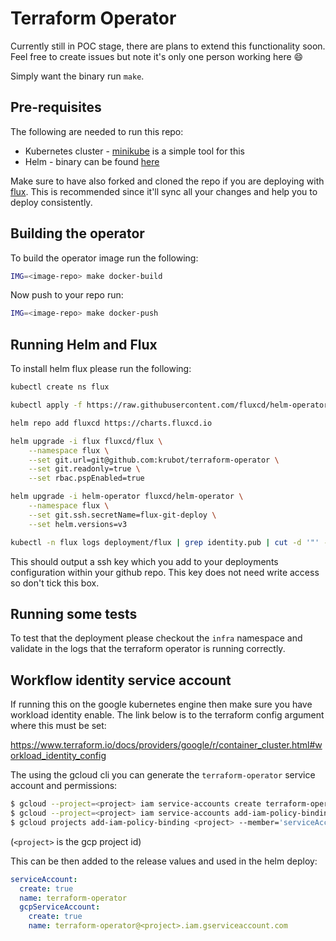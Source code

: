 # Terraform Operator

Currently still in POC stage, there are plans to extend this functionality soon. Feel free to create issues but note it's only one person working here 😄

Simply want the binary run `make`.

## Pre-requisites

The following are needed to run this repo:

 - Kubernetes cluster - [minikube](https://github.com/kubernetes/minikube) is a simple tool for this
 - Helm - binary can be found [here](https://github.com/helm/helm)

Make sure to have also forked and cloned the repo if you are deploying with [flux](https://github.com/weaveworks/flux). This is recommended since it'll sync all your changes and help you to deploy consistently.

## Building the operator

To build the operator image run the following:

```sh
IMG=<image-repo> make docker-build
```

Now push to your repo run:

```sh
IMG=<image-repo> make docker-push
```

## Running Helm and Flux

To install helm flux please run the following:

```sh
kubectl create ns flux
```

```sh
kubectl apply -f https://raw.githubusercontent.com/fluxcd/helm-operator/1.1.0/deploy/crds.yaml
```

```sh
helm repo add fluxcd https://charts.fluxcd.io
```

```sh
helm upgrade -i flux fluxcd/flux \
    --namespace flux \
    --set git.url=git@github.com:krubot/terraform-operator \
    --set git.readonly=true \
    --set rbac.pspEnabled=true
```

```sh
helm upgrade -i helm-operator fluxcd/helm-operator \
    --namespace flux \
    --set git.ssh.secretName=flux-git-deploy \
    --set helm.versions=v3
```

```sh
kubectl -n flux logs deployment/flux | grep identity.pub | cut -d '"' -f2
```

This should output a ssh key which you add to your deployments configuration within your github repo. This key does not need write access so don't tick this box.

## Running some tests

To test that the deployment please checkout the `infra` namespace and validate in the logs that the terraform operator is running correctly.

## Workflow identity service account

If running this on the google kubernetes engine then make sure you have workload identity enable. The link below is to the terraform config argument where this must be set:

https://www.terraform.io/docs/providers/google/r/container_cluster.html#workload_identity_config

The using the gcloud cli you can generate the `terraform-operator` service account and permissions:

```sh
$ gcloud --project=<project> iam service-accounts create terraform-operator --display-name "Terraform operator service account"
$ gcloud --project=<project> iam service-accounts add-iam-policy-binding --role "roles/iam.workloadIdentityUser" --member "serviceAccount:<project>.svc.id.goog[infra/terraform-operator]" terraform-operator@<project>.iam.gserviceaccount.com
$ gcloud projects add-iam-policy-binding <project> --member='serviceAccount:terraform-operator@<project>.iam.gserviceaccount.com' --role='roles/storage.admin'
```
(`<project>` is the gcp project id)

This can be then added to the release values and used in the helm deploy:

```yaml
serviceAccount:
  create: true
  name: terraform-operator
  gcpServiceAccount:
    create: true
    name: terraform-operator@<project>.iam.gserviceaccount.com
```
